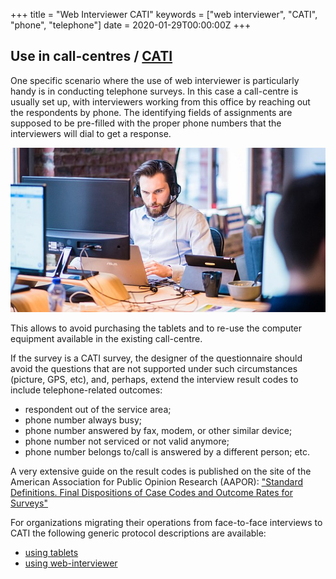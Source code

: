 +++
title = "Web Interviewer CATI"
keywords = ["web interviewer", "CATI", "phone", "telephone"]
date = 2020-01-29T00:00:00Z
+++



Use in call-centres / [CATI](https://en.wikipedia.org/wiki/Computer-assisted_telephone_interviewing)
--------------------

One specific scenario where the use of web interviewer is particularly handy is
in conducting telephone surveys. In this case a call-centre is usually set up,
with interviewers working from this office by reaching out the respondents by
phone. The identifying fields of assignments are supposed to be pre-filled with
the proper phone numbers that the interviewers will dial to get a response.

<CENTER>
    <IMG src="images/web_interviewer_call_centre640.jpg" width=640>
</CENTER>

This allows to avoid purchasing the tablets and to re-use the computer equipment
available in the existing call-centre.

If the survey is a CATI survey, the designer of the questionnaire should avoid
the questions that are not supported under such circumstances (picture, GPS, etc), 
and, perhaps, extend the interview result codes to include telephone-related
outcomes: 

- respondent out of the service area;
- phone number always busy;
- phone number answered by fax, modem, or other similar device;
- phone number not serviced or not valid anymore;
- phone number belongs to/call is answered by a different person;
etc.

A very extensive guide on the result codes is published on the site of the American Association for Public Opinion Research (AAPOR):
["Standard Definitions. Final Dispositions of Case Codes and Outcome Rates for Surveys"](https://www.aapor.org/AAPOR_Main/media/publications/Standard-Definitions20169theditionfinal.pdf)

For organizations migrating their operations from face-to-face interviews to CATI the following generic protocol descriptions are available:

- [using tablets](/interviewer/special/cati/)
- [using web-interviewer](/interviewer/web-interviewer/web-interviewer-instr/)

